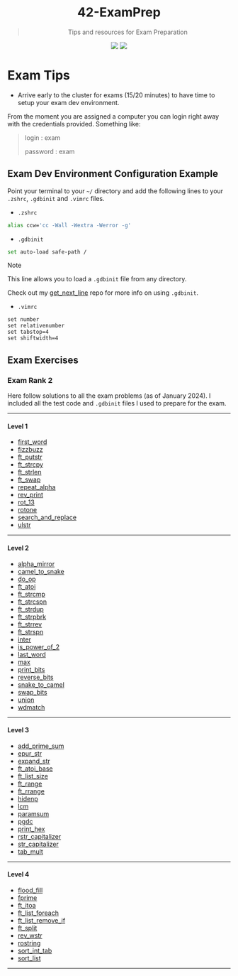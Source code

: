 <a name="readme-top"></a>
<div align="center">

# 42-ExamPrep

> Tips and resources for Exam Preparation

<p>
    <img src="https://img.shields.io/github/languages/top/PedroZappa/42ExamPrep?style=for-the-badge" />
    <img src="https://img.shields.io/github/last-commit/PedroZappa/42ExamPrep?style=for-the-badge" />
</p>

</div>

# Exam Tips 

- Arrive early to the cluster for exams (15/20 minutes) to have time to setup your exam dev environment.

From the moment you are assigned a computer you can login right away with the credentials provided.
Something like:

> login : exam
>
> password : exam


## Exam Dev Environment Configuration Example

Point your terminal to your `~/` directory and add the following lines to your `.zshrc`, `.gdbinit` and `.vimrc` files.

- `.zshrc`
```bash
alias ccw='cc -Wall -Wextra -Werror -g'
```

- `.gdbinit`
```bash
set auto-load safe-path /
```

> [!Note]
>
> This line allows you to load a `.gdbinit` file from any directory.
> 
> Check out my [get_next_line](https://github.com/PedroZappa/get_next_line) repo for more info on using `.gdbinit`.

- `.vimrc`
```vim
set number
set relativenumber
set tabstop=4
set shiftwidth=4
```

## Exam Exercises

### Exam Rank 2

Here follow solutions to all the exam problems (as of January 2024). I included all the test code and `.gdbinit` files I used to prepare for the exam.

___

#### Level 1

- [first_word](https://github.com/PedroZappa/42ExamPrep/tree/main/Level_1/first_word)
- [fizzbuzz](https://github.com/PedroZappa/42ExamPrep/tree/main/Level_1/fizzbuzz)
- [ft_putstr](https://github.com/PedroZappa/42ExamPrep/tree/main/Level_1/ft_putstr)
- [ft_strcpy](https://github.com/PedroZappa/42ExamPrep/tree/main/Level_1/ft_strcpy)
- [ft_strlen](https://github.com/PedroZappa/42ExamPrep/tree/main/Level_1/ft_strlen)
- [ft_swap](https://github.com/PedroZappa/42ExamPrep/tree/main/Level_1/ft_swap)
- [repeat_alpha](https://github.com/PedroZappa/42ExamPrep/tree/main/Level_1/repeat_alpha)
- [rev_print](https://github.com/PedroZappa/42ExamPrep/tree/main/Level_1/rev_print)
- [rot_13](https://github.com/PedroZappa/42ExamPrep/tree/main/Level_1/rot_13)
- [rotone](https://github.com/PedroZappa/42ExamPrep/tree/main/Level_1/rotone)
- [search_and_replace](https://github.com/PedroZappa/42ExamPrep/tree/main/Level_1/search_and_replace)
- [ulstr](https://github.com/PedroZappa/42ExamPrep/tree/main/Level_1/ulstr)

___

#### Level 2

- [alpha_mirror](https://github.com/PedroZappa/42ExamPrep/tree/main/Level_2/alpha_mirror)
- [camel_to_snake](https://github.com/PedroZappa/42ExamPrep/tree/main/Level_2/camel_to_snake)
- [do_op](https://github.com/PedroZappa/42ExamPrep/tree/main/Level_2/do_op)
- [ft_atoi](https://github.com/PedroZappa/42ExamPrep/tree/main/Level_2/ft_atoi)
- [ft_strcmp](https://github.com/PedroZappa/42ExamPrep/tree/main/Level_2/ft_strcmp)
- [ft_strcspn](https://github.com/PedroZappa/42ExamPrep/tree/main/Level_2/ft_strcspn)
- [ft_strdup](https://github.com/PedroZappa/42ExamPrep/tree/main/Level_2/ft_strdup)
- [ft_strpbrk](https://github.com/PedroZappa/42ExamPrep/tree/main/Level_2/ft_strpbrk)
- [ft_strrev](https://github.com/PedroZappa/42ExamPrep/tree/main/Level_2/ft_strrev)
- [ft_strspn](https://github.com/PedroZappa/42ExamPrep/tree/main/Level_2/ft_strspn)
- [inter](https://github.com/PedroZappa/42ExamPrep/tree/main/Level_2/inter)
- [is_power_of_2](https://github.com/PedroZappa/42ExamPrep/tree/main/Level_2/is_power_of_2)
- [last_word](https://github.com/PedroZappa/42ExamPrep/tree/main/Level_2/last_word)
- [max](https://github.com/PedroZappa/42ExamPrep/tree/main/Level_2/max)
- [print_bits](https://github.com/PedroZappa/42ExamPrep/tree/main/Level_2/print_bits)
- [reverse_bits](https://github.com/PedroZappa/42ExamPrep/tree/main/Level_2/reverse_bits)
- [snake_to_camel](https://github.com/PedroZappa/42ExamPrep/tree/main/Level_2/snake_to_camel)
- [swap_bits](https://github.com/PedroZappa/42ExamPrep/tree/main/Level_2/swap_bits)
- [union](https://github.com/PedroZappa/42ExamPrep/tree/main/Level_2/union)
- [wdmatch](https://github.com/PedroZappa/42ExamPrep/tree/main/Level_2/wdmatch)

___

#### Level 3

- [add_prime_sum](https://github.com/PedroZappa/42ExamPrep/tree/main/Level_3/add_prime_sum)
- [epur_str](https://github.com/PedroZappa/42ExamPrep/tree/main/Level_3/epur_str)
- [expand_str](https://github.com/PedroZappa/42ExamPrep/tree/main/Level_3/expand_str)
- [ft_atoi_base](https://github.com/PedroZappa/42ExamPrep/tree/main/Level_3/ft_atoi_base)
- [ft_list_size](https://github.com/PedroZappa/42ExamPrep/tree/main/Level_3/ft_list_size)
- [ft_range](https://github.com/PedroZappa/42ExamPrep/tree/main/Level_3/ft_range)
- [ft_rrange](https://github.com/PedroZappa/42ExamPrep/tree/main/Level_3/ft_rrange)
- [hidenp](https://github.com/PedroZappa/42ExamPrep/tree/main/Level_3/hidenp)
- [lcm](https://github.com/PedroZappa/42ExamPrep/tree/main/Level_3/lcm)
- [paramsum](https://github.com/PedroZappa/42ExamPrep/tree/main/Level_3/paramsum)
- [pgdc](https://github.com/PedroZappa/42ExamPrep/tree/main/Level_3/pgdc)
- [print_hex](https://github.com/PedroZappa/42ExamPrep/tree/main/Level_3/print_hex)
- [rstr_capitalizer](https://github.com/PedroZappa/42ExamPrep/tree/main/Level_3/rstr_capitalizer)
- [str_capitalizer](https://github.com/PedroZappa/42ExamPrep/tree/main/Level_3/str_capitalizer)
- [tab_mult](https://github.com/PedroZappa/42ExamPrep/tree/main/Level_3/tab_mult)

___

#### Level 4

- [flood_fill](https://github.com/PedroZappa/42ExamPrep/tree/main/Level_4/flood_fill)
- [fprime](https://github.com/PedroZappa/42ExamPrep/tree/main/Level_4/fprime)
- [ft_itoa](https://github.com/PedroZappa/42ExamPrep/tree/main/Level_4/ft_itoa)
- [ft_list_foreach](https://github.com/PedroZappa/42ExamPrep/tree/main/Level_4/ft_list_foreach)
- [ft_list_remove_if](https://github.com/PedroZappa/42ExamPrep/tree/main/Level_4/ft_list_remove_if)
- [ft_split](https://github.com/PedroZappa/42ExamPrep/tree/main/Level_4/ft_split)
- [rev_wstr](https://github.com/PedroZappa/42ExamPrep/tree/main/Level_4/rev_wstr)
- [rostring](https://github.com/PedroZappa/42ExamPrep/tree/main/Level_4/rostring)
- [sort_int_tab](https://github.com/PedroZappa/42ExamPrep/tree/main/Level_4/sort_int_tab)
- [sort_list](https://github.com/PedroZappa/42ExamPrep/tree/main/Level_4/sort_list)

___
